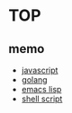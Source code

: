 # TOP

## memo
- [javascript](/javascript-lang)
- [golang](/golang)
- [emacs lisp](/emacs-lisp)
- [shell script](/shell-script)
